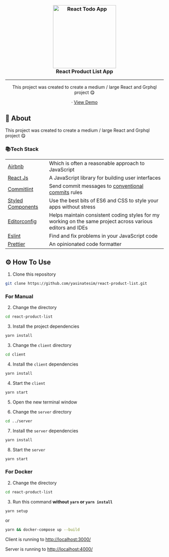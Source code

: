 

<h3 align="center">
  <br>
  <a href="https://github.com/yasinatesim/react-product-list"><img src="https://yasinates.com/tech/react.svg" alt="React Todo App" width="200"></a>
  <br>
  React Product List App
  <br>
</h3>
<hr>
<p align="center">This project was created to create a medium / large React and Grphql project 😋</p>

  <p align="center">
    · <a href="https://react-product-list.yasinatesim.vercel.app/">View Demo</a>
  </p>
</p>

## 📖 About

This project was created to create a medium / large React and Grphql project 😋

### 📚Tech Stack

<table>
<tr>
<td>
<a  href="https://github.com/airbnb/javascript">Airbnb</a>
</td>
<td>Which is often a reasonable approach to JavaScript</td>
</tr>
<tr>
<td>
<a  href="https://vuejs.org/">React Js</a>
</td>
<td>A JavaScript library for building user interfaces</td>
</tr>
<tr>
<td>
<a href="https://github.com/conventional-changelog/commitlint">Commitlint</a>
</td>
<td>Send commit messages to <a  href="https://www.conventionalcommits.org/en/v1.0.0/">conventional commits</a> rules</td>
</tr>
<tr>
<td>
<a href="https://styled-components.com/">Styled Components</a>
</td>
<td>Use the best bits of ES6 and CSS to style your apps without stress</td>
</tr>
<tr>
<td>
<a  href="https://editorconfig.org/">Editorconfig</a>
</td>
<td>Helps maintain consistent coding styles for my working on the same project across various editors and IDEs</td>
</tr>
<tr>
<td>
<a  href="https://eslint.org/">Eslint</a>
</td>
<td>Find and fix problems in your JavaScript code</td>
</tr>
<tr>
<td>
<a  href="https://prettier.io/">Prettier</a>
</td>
<td>An opinionated code formatter</td>
</tr>
</table>

## ⚙️ How To Use

 1. Clone this repository

```bash
git clone https://github.com/yasinatesim/react-product-list.git
```

### For Manual

2. Change the directory
```bash
cd react-product-list
```

 3. Install the project dependencies
```bash
yarn install
```

3. Change the `client` directory
```bash
cd client
```

4. Install the `client` dependencies
```bash
yarn install
```

4. Start the `client`

```bash
yarn start
```

5. Open the new terminal window

6. Change the `server` directory
```bash
cd ../server
```

7. Install the `server` dependencies
```bash
yarn install
```

8. Start the `server`

```bash
yarn start
```

### For Docker

2. Change the directory

```bash
cd react-product-list
```

3. Run this command **without `yarn` or `yarn install`**

```bash
yarn setup
```

or

```bash
yarn && docker-compose up --build
```

Client is running to  [http://localhost:3000/](http://localhost:3000/)

Server is running to  [http://localhost:4000/](http://localhost:4000/)

